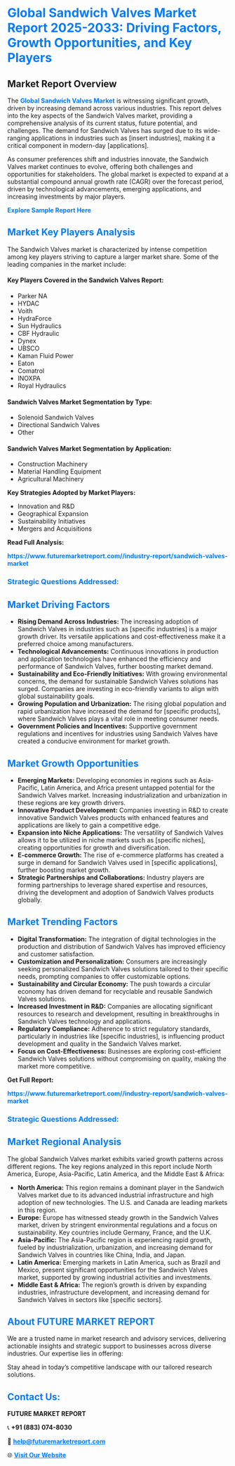 <h1 style="color: #007BFF;">Global Sandwich Valves Market Report 2025-2033: Driving Factors, Growth Opportunities, and Key Players</h1>

<section id="overview">
<h2>Market Report Overview</h2>
<p>The <a href="https://www.futuremarketreport.com//industry-report/sandwich-valves-market" style="color: #007BFF; text-decoration: none;"><strong>Global Sandwich Valves Market</strong></a> is witnessing significant growth, driven by increasing demand across various industries. This report delves into the key aspects of the Sandwich Valves market, providing a comprehensive analysis of its current status, future potential, and challenges. The demand for Sandwich Valves has surged due to its wide-ranging applications in industries such as [insert industries], making it a critical component in modern-day [applications].</p>
<p>As consumer preferences shift and industries innovate, the Sandwich Valves market continues to evolve, offering both challenges and opportunities for stakeholders. The global market is expected to expand at a substantial compound annual growth rate (CAGR) over the forecast period, driven by technological advancements, emerging applications, and increasing investments by major players.</p>
</section>

<section id="overview">
<p><a href="https://www.futuremarketreport.com//request-sample/reportId=85918" style="color: #007BFF; text-decoration: none;"><strong>Explore Sample Report Here</strong></a></p>
</section>

<section id="key-players">
<h2 style="color: #007BFF;">Market Key Players Analysis</h2>
<p>The Sandwich Valves market is characterized by intense competition among key players striving to capture a larger market share. Some of the leading companies in the market include:</p>
<h4>Key Players Covered in the Sandwich Valves Report:</h4>
<ul><li>Parker NA</li><li>HYDAC</li><li>Voith</li><li>HydraForce</li><li>Sun Hydraulics</li><li>CBF Hydraulic</li><li>Dynex</li><li>UBSCO</li><li>Kaman Fluid Power</li><li>Eaton</li><li>Comatrol</li><li>INOXPA</li><li>Royal Hydraulics</li></ul>
<h4>Sandwich Valves Market Segmentation by Type:</h4>
<ul><li>Solenoid Sandwich Valves</li><li>Directional Sandwich Valves</li><li>Other</li></ul>

<h4>Sandwich Valves Market Segmentation by Application:</h4>
<ul><li>Construction Machinery</li><li>Material Handling Equipment</li><li>Agricultural Machinery</li></ul>
<p><strong>Key Strategies Adopted by Market Players:</strong></p>
<ul>
<li>Innovation and R&D</li>
<li>Geographical Expansion</li>
<li>Sustainability Initiatives</li>
<li>Mergers and Acquisitions</li>
</ul>
</section>

<section>
<p><strong>Read Full Analysis: </strong></p><a href="https://www.futuremarketreport.com//industry-report/sandwich-valves-market" style="color: #007BFF; text-decoration: none;"><strong>https://www.futuremarketreport.com//industry-report/sandwich-valves-market</strong></a>
<h3 style="color: #007BFF;">Strategic Questions Addressed:</h3>
</section>

<section id="driving-factors">
<h2 style="color: #007BFF;">Market Driving Factors</h2>
<ul>
<li><strong>Rising Demand Across Industries:</strong> The increasing adoption of Sandwich Valves in industries such as [specific industries] is a major growth driver. Its versatile applications and cost-effectiveness make it a preferred choice among manufacturers.</li>
<li><strong>Technological Advancements:</strong> Continuous innovations in production and application technologies have enhanced the efficiency and performance of Sandwich Valves, further boosting market demand.</li>
<li><strong>Sustainability and Eco-Friendly Initiatives:</strong> With growing environmental concerns, the demand for sustainable Sandwich Valves solutions has surged. Companies are investing in eco-friendly variants to align with global sustainability goals.</li>
<li><strong>Growing Population and Urbanization:</strong> The rising global population and rapid urbanization have increased the demand for [specific products], where Sandwich Valves plays a vital role in meeting consumer needs.</li>
<li><strong>Government Policies and Incentives:</strong> Supportive government regulations and incentives for industries using Sandwich Valves have created a conducive environment for market growth.</li>
</ul>
</section>

<section id="growth-opportunities">
<h2 style="color: #007BFF;">Market Growth Opportunities</h2>
<ul>
<li><strong>Emerging Markets:</strong> Developing economies in regions such as Asia-Pacific, Latin America, and Africa present untapped potential for the Sandwich Valves market. Increasing industrialization and urbanization in these regions are key growth drivers.</li>
<li><strong>Innovative Product Development:</strong> Companies investing in R&D to create innovative Sandwich Valves products with enhanced features and applications are likely to gain a competitive edge.</li>
<li><strong>Expansion into Niche Applications:</strong> The versatility of Sandwich Valves allows it to be utilized in niche markets such as [specific niches], creating opportunities for growth and diversification.</li>
<li><strong>E-commerce Growth:</strong> The rise of e-commerce platforms has created a surge in demand for Sandwich Valves used in [specific applications], further boosting market growth.</li>
<li><strong>Strategic Partnerships and Collaborations:</strong> Industry players are forming partnerships to leverage shared expertise and resources, driving the development and adoption of Sandwich Valves products globally.</li>
</ul>
</section>

<section id="trending-factors">
<h2 style="color: #007BFF;">Market Trending Factors</h2>
<ul>
<li><strong>Digital Transformation:</strong> The integration of digital technologies in the production and distribution of Sandwich Valves has improved efficiency and customer satisfaction.</li>
<li><strong>Customization and Personalization:</strong> Consumers are increasingly seeking personalized Sandwich Valves solutions tailored to their specific needs, prompting companies to offer customizable options.</li>
<li><strong>Sustainability and Circular Economy:</strong> The push towards a circular economy has driven demand for recyclable and reusable Sandwich Valves solutions.</li>
<li><strong>Increased Investment in R&D:</strong> Companies are allocating significant resources to research and development, resulting in breakthroughs in Sandwich Valves technology and applications.</li>
<li><strong>Regulatory Compliance:</strong> Adherence to strict regulatory standards, particularly in industries like [specific industries], is influencing product development and quality in the Sandwich Valves market.</li>
<li><strong>Focus on Cost-Effectiveness:</strong> Businesses are exploring cost-efficient Sandwich Valves solutions without compromising on quality, making the market more competitive.</li>
</ul>
</section>

<section>
<p><strong>Get Full Report: </strong></p><a href="https://www.futuremarketreport.com//industry-report/sandwich-valves-market" style="color: #007BFF; text-decoration: none;"><strong>https://www.futuremarketreport.com//industry-report/sandwich-valves-market</strong></a>
<h3 style="color: #007BFF;">Strategic Questions Addressed:</h3>
</section>


<section id="regional-analysis">
<h2 style="color: #007BFF;">Market Regional Analysis</h2>
<p>The global Sandwich Valves market exhibits varied growth patterns across different regions. The key regions analyzed in this report include North America, Europe, Asia-Pacific, Latin America, and the Middle East & Africa:</p>
<ul>
<li><strong>North America:</strong> This region remains a dominant player in the Sandwich Valves market due to its advanced industrial infrastructure and high adoption of new technologies. The U.S. and Canada are leading markets in this region.</li>
<li><strong>Europe:</strong> Europe has witnessed steady growth in the Sandwich Valves market, driven by stringent environmental regulations and a focus on sustainability. Key countries include Germany, France, and the U.K.</li>
<li><strong>Asia-Pacific:</strong> The Asia-Pacific region is experiencing rapid growth, fueled by industrialization, urbanization, and increasing demand for Sandwich Valves in countries like China, India, and Japan.</li>
<li><strong>Latin America:</strong> Emerging markets in Latin America, such as Brazil and Mexico, present significant opportunities for the Sandwich Valves market, supported by growing industrial activities and investments.</li>
<li><strong>Middle East & Africa:</strong> The region’s growth is driven by expanding industries, infrastructure development, and increasing demand for Sandwich Valves in sectors like [specific sectors].</li>
</ul>
</section>

<footer>
<h2 style="color: #007BFF;">About FUTURE MARKET REPORT</h2>
<p>We are a trusted name in market research and advisory services, delivering actionable insights and strategic support to businesses across diverse industries. Our expertise lies in offering:</p>

<p>Stay ahead in today’s competitive landscape with our tailored research solutions.</p>

<h2 style="color: #007BFF;">Contact Us:</h2>
<p><strong>FUTURE MARKET REPORT</strong></p>
<p>📞 <strong>+91 (883) 074-8030</strong></p>
<p>📧 <strong><a href="mailto:help@futuremarketreport.com" style="color: #007BFF;">help@futuremarketreport.com</a></strong></p>
<p>🌐 <strong><a href="https://www.futuremarketreport.com/" style="color: #007BFF;">Visit Our Website</a></strong></p>
</footer>